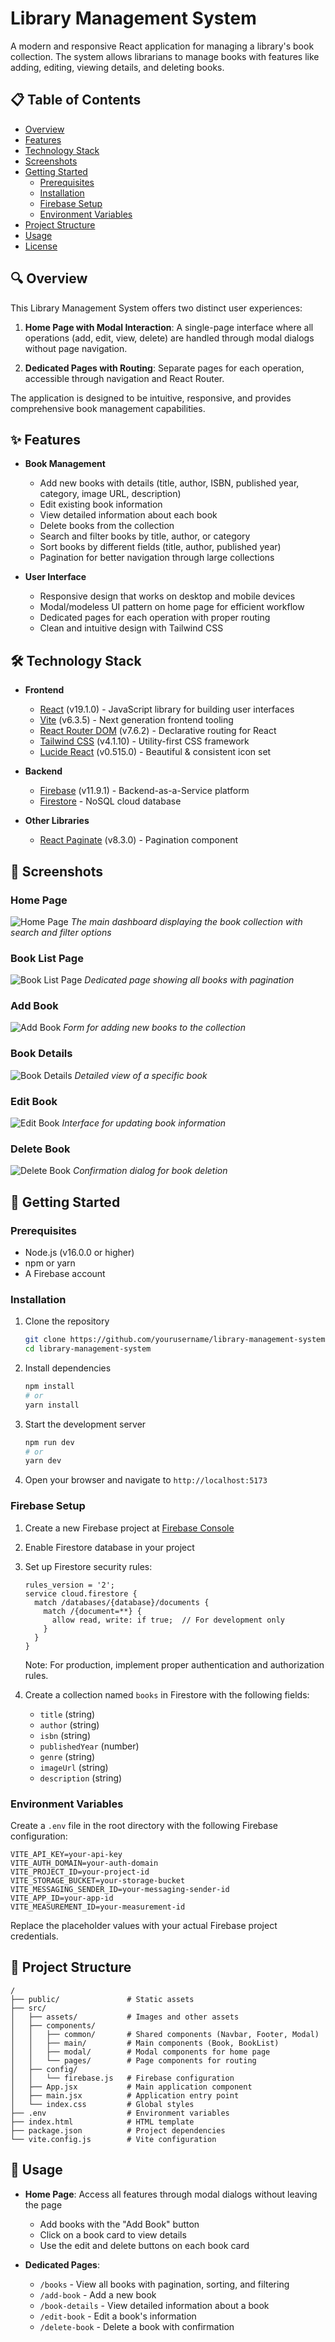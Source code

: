 # Library Management System

A modern and responsive React application for managing a library's book collection. The system allows librarians to manage books with features like adding, editing, viewing details, and deleting books.

## 📋 Table of Contents
- [Overview](#overview)
- [Features](#features)
- [Technology Stack](#technology-stack)
- [Screenshots](#screenshots)
- [Getting Started](#getting-started)
  - [Prerequisites](#prerequisites)
  - [Installation](#installation)
  - [Firebase Setup](#firebase-setup)
  - [Environment Variables](#environment-variables)
- [Project Structure](#project-structure)
- [Usage](#usage)
- [License](#license)

## 🔍 Overview

This Library Management System offers two distinct user experiences:

1. **Home Page with Modal Interaction**: A single-page interface where all operations (add, edit, view, delete) are handled through modal dialogs without page navigation.

2. **Dedicated Pages with Routing**: Separate pages for each operation, accessible through navigation and React Router.

The application is designed to be intuitive, responsive, and provides comprehensive book management capabilities.

## ✨ Features

- **Book Management**
  - Add new books with details (title, author, ISBN, published year, category, image URL, description)
  - Edit existing book information
  - View detailed information about each book
  - Delete books from the collection
  - Search and filter books by title, author, or category
  - Sort books by different fields (title, author, published year)
  - Pagination for better navigation through large collections

- **User Interface**
  - Responsive design that works on desktop and mobile devices
  - Modal/modeless UI pattern on home page for efficient workflow
  - Dedicated pages for each operation with proper routing
  - Clean and intuitive design with Tailwind CSS

## 🛠️ Technology Stack

- **Frontend**
  - [React](https://reactjs.org/) (v19.1.0) - JavaScript library for building user interfaces
  - [Vite](https://vitejs.dev/) (v6.3.5) - Next generation frontend tooling
  - [React Router DOM](https://reactrouter.com/) (v7.6.2) - Declarative routing for React
  - [Tailwind CSS](https://tailwindcss.com/) (v4.1.10) - Utility-first CSS framework
  - [Lucide React](https://lucide.dev/) (v0.515.0) - Beautiful & consistent icon set

- **Backend**
  - [Firebase](https://firebase.google.com/) (v11.9.1) - Backend-as-a-Service platform
  - [Firestore](https://firebase.google.com/docs/firestore) - NoSQL cloud database

- **Other Libraries**
  - [React Paginate](https://www.npmjs.com/package/react-paginate) (v8.3.0) - Pagination component

## 📸 Screenshots

### Home Page
![Home Page](./src/assets/Home_Page.png)
*The main dashboard displaying the book collection with search and filter options*

### Book List Page
![Book List Page](./src/assets/Book_List_Page.png)
*Dedicated page showing all books with pagination*

### Add Book
![Add Book](./src/assets/Add_Book_Page.png)
*Form for adding new books to the collection*

### Book Details
![Book Details](./src/assets/Book_Details_Page.png)
*Detailed view of a specific book*

### Edit Book
![Edit Book](./src/assets/Edit_Book_Page.png)
*Interface for updating book information*

### Delete Book
![Delete Book](./src/assets/Delete_Book_Page.png)
*Confirmation dialog for book deletion*

## 🚀 Getting Started

### Prerequisites

- Node.js (v16.0.0 or higher)
- npm or yarn
- A Firebase account

### Installation

1. Clone the repository
   ```bash
   git clone https://github.com/yourusername/library-management-system.git
   cd library-management-system
   ```

2. Install dependencies
   ```bash
   npm install
   # or
   yarn install
   ```

3. Start the development server
   ```bash
   npm run dev
   # or
   yarn dev
   ```

4. Open your browser and navigate to `http://localhost:5173`

### Firebase Setup

1. Create a new Firebase project at [Firebase Console](https://console.firebase.google.com/)
2. Enable Firestore database in your project
3. Set up Firestore security rules:
   ```
   rules_version = '2';
   service cloud.firestore {
     match /databases/{database}/documents {
       match /{document=**} {
         allow read, write: if true;  // For development only
       }
     }
   }
   ```
   Note: For production, implement proper authentication and authorization rules.

4. Create a collection named `books` in Firestore with the following fields:
   - `title` (string)
   - `author` (string)
   - `isbn` (string)
   - `publishedYear` (number)
   - `genre` (string)
   - `imageUrl` (string)
   - `description` (string)

### Environment Variables

Create a `.env` file in the root directory with the following Firebase configuration:

```
VITE_API_KEY=your-api-key
VITE_AUTH_DOMAIN=your-auth-domain
VITE_PROJECT_ID=your-project-id
VITE_STORAGE_BUCKET=your-storage-bucket
VITE_MESSAGING_SENDER_ID=your-messaging-sender-id
VITE_APP_ID=your-app-id
VITE_MEASUREMENT_ID=your-measurement-id
```

Replace the placeholder values with your actual Firebase project credentials.

## 📁 Project Structure

```
/
├── public/               # Static assets
├── src/
│   ├── assets/           # Images and other assets
│   ├── components/
│   │   ├── common/       # Shared components (Navbar, Footer, Modal)
│   │   ├── main/         # Main components (Book, BookList)
│   │   ├── modal/        # Modal components for home page
│   │   └── pages/        # Page components for routing
│   ├── config/
│   │   └── firebase.js   # Firebase configuration
│   ├── App.jsx           # Main application component
│   ├── main.jsx          # Application entry point
│   └── index.css         # Global styles
├── .env                  # Environment variables
├── index.html            # HTML template
├── package.json          # Project dependencies
└── vite.config.js        # Vite configuration
```

## 📖 Usage

- **Home Page**: Access all features through modal dialogs without leaving the page
  - Add books with the "Add Book" button
  - Click on a book card to view details
  - Use the edit and delete buttons on each book card

- **Dedicated Pages**:
  - `/books` - View all books with pagination, sorting, and filtering
  - `/add-book` - Add a new book
  - `/book-details` - View detailed information about a book
  - `/edit-book` - Edit a book's information
  - `/delete-book` - Delete a book with confirmation


